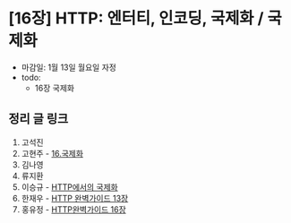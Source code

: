 # [16장] HTTP: 엔터티, 인코딩, 국제화 / 국제화

- 마감일: 1월 13일 월요일 자정
- todo:
  - 16장 국제화

## 정리 글 링크

1. 고석진
2. 고현주 - [16.국제화](https://dev-junior.tistory.com/18)
3. 김나영
4. 류지환
5. 이승규 - [HTTP에서의 국제화](https://ideveloper2.dev/blog/2020-01-12--http%EC%97%90%EC%84%9C%EC%9D%98-%EA%B5%AD%EC%A0%9C%ED%99%94/)
6. 한재우 - [HTTP 완벽가이드 13장](https://bebiangel.github.io/2020/01/13/http-guide-chap16/)
7. 홍유정 - [HTTP완벽가이드 16장](https://youjung-hong.github.io/2020-01-11/HTTP완벽가이드-16-국제화/)
